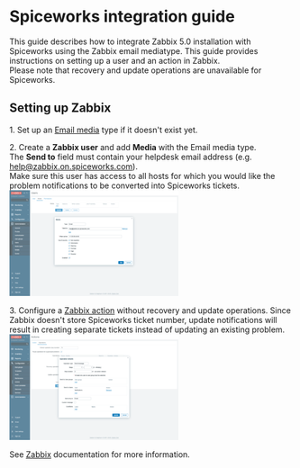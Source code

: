 # Spiceworks integration guide

This guide describes how to integrate Zabbix 5.0 installation with Spiceworks using the Zabbix email mediatype. This guide provides instructions on setting up a user and an action in Zabbix.<br>
Please note that recovery and update operations are unavailable for Spiceworks.

## Setting up Zabbix
1\. Set up an [Email media](https://www.zabbix.com/documentation/5.0/manual/config/notifications/media/email) type if it doesn't exist yet.

2\. Create a **Zabbix user** and add **Media** with the Email media type. <br>
The **Send to** field must contain your helpdesk email address (e.g. help@zabbix.on.spiceworks.com).<br>
Make sure this user has access to all hosts for which you would like the problem notifications to be converted into Spiceworks tickets.<br>
[![](images/thumb.1.png?raw=true)](images/1.png)

3\. Configure a [Zabbix action](https://www.zabbix.com/documentation/5.0/manual/config/notifications/action) without recovery and update operations. Since Zabbix doesn't store Spiceworks ticket number, update notifications will result in creating separate tickets instead of updating an existing problem.  
[![](images/thumb.2.png?raw=true)](images/2.png)

See [Zabbix](https://www.zabbix.com/documentation/5.0/manual/config/notifications) documentation for more information.
